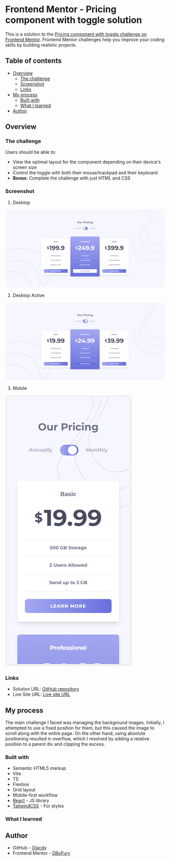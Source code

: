 # Frontend Mentor - Pricing component with toggle solution

This is a solution to the [Pricing component with toggle challenge on Frontend Mentor](https://www.frontendmentor.io/challenges/pricing-component-with-toggle-8vPwRMIC). Frontend Mentor challenges help you improve your coding skills by building realistic projects.

## Table of contents

- [Overview](#overview)
  - [The challenge](#the-challenge)
  - [Screenshot](#screenshot)
  - [Links](#links)
- [My process](#my-process)
  - [Built with](#built-with)
  - [What I learned](#what-i-learned)
- [Author](#author)

## Overview

### The challenge

Users should be able to:

- View the optimal layout for the component depending on their device's screen size
- Control the toggle with both their mouse/trackpad and their keyboard
- **Bonus**: Complete the challenge with just HTML and CSS

### Screenshot

1. Desktop

![Desktop](./screenshots/Desktop.PNG)

2. Desktop Active

![Desktop-Active](./screenshots/Desktop-Active.PNG)

3. Mobile

![Mobile](./screenshots/Mobile.PNG)

### Links

- Solution URL: [GitHub repository](https://github.com/Olacdy/frontend-mentor-challenges/tree/main/src/app/pricing-component-with-toggle)
- Live Site URL: [Live site URL](https://olacdy.github.io/frontend-mentor-challenges/pricing-component-with-toggle)

## My process

The main challenge I faced was managing the background images. Initially, I attempted to use a fixed position for them, but this caused the image to scroll along with the entire page. On the other hand, using absolute positioning resulted in overflow, which I resolved by adding a relative position to a parent div and clipping the excess.

### Built with

- Semantic HTML5 markup
- Vite
- TS
- Flexbox
- Grid layout
- Mobile-first workflow
- [React](https://reactjs.org/) - JS library
- [TailwindCSS](https://tailwindcss.com/) - For styles

### What I learned

## Author

- GitHub - [Olacdy](https://github.com/Olacdy)
- Frontend Mentor - [DBoFury](https://www.frontendmentor.io/profile/DBoFury)
